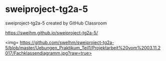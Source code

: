 # sweiproject-tg2a-5
sweiproject-tg2a-5 created by GitHub Classroom

https://sweihm.github.io/sweiproject-tg2a-5/

<img= https://github.com/sweIhm/sweiproject-tg2a-5/blob/master/Uebungen_Praktikum_Teil1/Projektarbeit%20vom%2003.11.2017/Fachklassendiagramm.jpg?raw=true></img> 